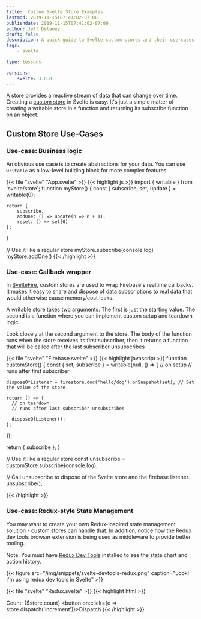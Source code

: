 ```yaml
---
title:  Custom Svelte Store Examples
lastmod: 2019-11-15T07:41:02-07:00
publishdate: 2019-11-15T07:41:02-07:00
author: Jeff Delaney
draft: false
description: A quick guide to Svelte custom stores and their use-cases. 
tags: 
    - svelte

type: lessons

versions: 
    svelte: 3.0.0
---
```


A store provides a reactive stream of data that can change over time. Creating a [custom store](https://svelte.dev/tutorial/custom-stores) in Svelte is easy. It's just a simple matter of creating a writable store in a function and returning its subscribe function on an object. 

## Custom Store Use-Cases

### Use-case: Business logic

An obvious use case is to create abstractions for your data. You can use `writable` as a low-level building block for more complex features. 

{{< file "svelte" "App.svelte" >}}
{{< highlight js >}}
import { writable } from 'svelte/store';
function myStore() {
	const { subscribe, set, update } = writable(0);

	return {
		subscribe,
		addOne: () => update(n => n + 1),
		reset: () => set(0)
	};
}

// Use it like a regular store
myStore.subscribe(console.log)
myStore.addOne()
{{< /highlight >}}


### Use-case: Callback wrapper

In [SvelteFire](https://github.com/codediodeio/sveltefire), custom stores are used to wrap Firebase's realtime callbacks. It makes it easy to share and dispose of data subscriptions to real data that would otherwise cause memory/cost leaks. 

A writable store takes two arguments. The first is just the starting value. The second is a function where you can implement custom setup and teardown logic. 

Look closely at the second argument to the store. The body of the function runs when the store receives its first subscriber, then it returns a function that will be called after the last subscriber unsubscribes

{{< file "svelte" "Firebase.svelte" >}}
{{< highlight javascript >}}
function customStore() {
  const { set, subscribe } = writable(null, () => {
    // on setup
    // runs after first subscriber

    disposeOfListener = firestore.doc('hello/dog').onSnapshot(set); // Set the value of the store

    return () => {
      // on teardown
      // runs after last subscriber unsubscribes

      disposeOfListener();
    };
  });

  return {
    subscribe
  };
}

// Use it like a regular store
const unsubscribe = customStore.subscribe(console.log);

// Call unsubscribe to dispose of the Svelte store and the firebase listener.
unsubscribe();

{{< /highlight >}}

### Use-case: Redux-style State Management

You may want to create your own Redux-inspired state management solution - custom stores can handle that. In addition, notice how the Redux dev tools browser extension is being used as middleware to provide better tooling. 

Note. You must have [Redux Dev Tools](https://chrome.google.com/webstore/detail/redux-devtools/lmhkpmbekcpmknklioeibfkpmmfibljd?hl=en) installed to see the state chart and action history. 



{{< figure src="/img/snippets/svelte-devtools-redux.png" caption="Look! I'm using redux dev tools in Svelte" >}}


{{< file "svelte" "Redux.svelte" >}}
{{< highlight html >}}
<script>
  import { writable } from "svelte/store";

  function redux(init, reducer) {
    const devTools =
      window.__REDUX_DEVTOOLS_EXTENSION__ &&
      window.__REDUX_DEVTOOLS_EXTENSION__.connect();

    const { update, subscribe } = writable(init);

    function dispatch(action) {
      update(state => {
		devTools.send(action, state);
        return reducer(state, action);
      });
    }

    return {
      subscribe,
      dispatch
    };
  }

  const reducer = (state, action) => {
    console.log(state.count, action);
    switch (action) {
      case "increment":
        return { count: state.count + 1 };
      default:
        return state;
    }
  };

  const store = redux({ count: 0 }, reducer);

</script>

Count: {$store.count}
<button on:click={e => store.dispatch('increment')}>Dispatch</button>
{{< /highlight >}}
